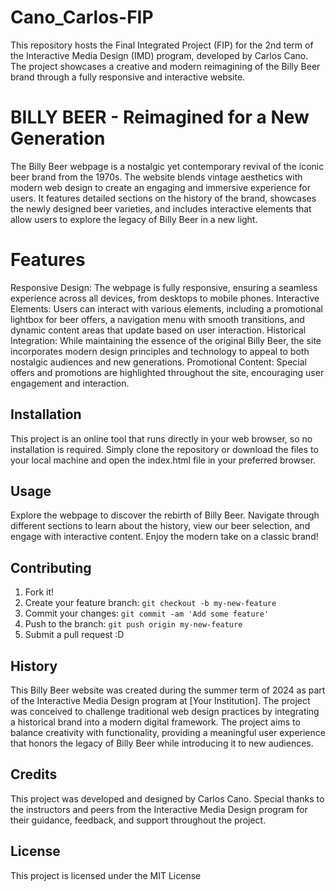 # Cano_Carlos-FIP
This repository hosts the Final Integrated Project (FIP) for the 2nd term of the Interactive Media Design (IMD) program, developed by Carlos Cano. The project showcases a creative and modern reimagining of the Billy Beer brand through a fully responsive and interactive website.

# BILLY BEER - Reimagined for a New Generation
The Billy Beer webpage is a nostalgic yet contemporary revival of the iconic beer brand from the 1970s. The website blends vintage aesthetics with modern web design to create an engaging and immersive experience for users. It features detailed sections on the history of the brand, showcases the newly designed beer varieties, and includes interactive elements that allow users to explore the legacy of Billy Beer in a new light.

# Features
Responsive Design: The webpage is fully responsive, ensuring a seamless experience across all devices, from desktops to mobile phones.
Interactive Elements: Users can interact with various elements, including a promotional lightbox for beer offers, a navigation menu with smooth transitions, and dynamic content areas that update based on user interaction.
Historical Integration: While maintaining the essence of the original Billy Beer, the site incorporates modern design principles and technology to appeal to both nostalgic audiences and new generations.
Promotional Content: Special offers and promotions are highlighted throughout the site, encouraging user engagement and interaction.

## Installation
This project is an online tool that runs directly in your web browser, so no installation is required. Simply clone the repository or download the files to your local machine and open the index.html file in your preferred browser.

## Usage
Explore the webpage to discover the rebirth of Billy Beer. Navigate through different sections to learn about the history, view our beer selection, and engage with interactive content. Enjoy the modern take on a classic brand!

## Contributing
1. Fork it!
2. Create your feature branch: `git checkout -b my-new-feature`
3. Commit your changes: `git commit -am 'Add some feature'`
4. Push to the branch: `git push origin my-new-feature`
5. Submit a pull request :D

## History
This Billy Beer website was created during the summer term of 2024 as part of the Interactive Media Design program at [Your Institution]. The project was conceived to challenge traditional web design practices by integrating a historical brand into a modern digital framework. The project aims to balance creativity with functionality, providing a meaningful user experience that honors the legacy of Billy Beer while introducing it to new audiences.

## Credits
This project was developed and designed by Carlos Cano. Special thanks to the instructors and peers from the Interactive Media Design program for their guidance, feedback, and support throughout the project.

## License
This project is licensed under the MIT License